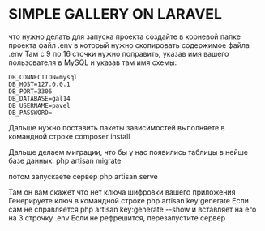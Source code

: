 SIMPLE GALLERY ON LARAVEL
========================
что нужно делать для запуска проекта
создайте в корневой папке проекта  файл .env в который нужно скопировать 
содержимое файла .env
Там с 9 по 16 сточки нужно поправить, указав имя вашего пользователя в MySQL и указав там имя схемы:

    DB_CONNECTION=mysql
    DB_HOST=127.0.0.1
    DB_PORT=3306
    DB_DATABASE=gal14
    DB_USERNAME=pavel
    DB_PASSWORD=
Дальше нужно поставить пакеты зависимостей
выполняете в командной строке
    composer install

Дальше делаем миграции, что бы у нас появились таблицы в нейше базе данных:
    php artisan migrate

потом запускаете сервер
    php artisan serve

Там он вам скажет что нет ключа шифровки вашего приложения
Генерируете ключ в командной строке
    php artisan key:generate
Если сам не справляется
    php artisan key:generate --show 
и вставляет на его на 3 строчку .env
Если не рефрешится, перезапустите сервер